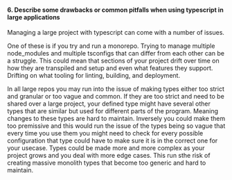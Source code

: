 #### 6. Describe some drawbacks or common pitfalls when using typescript in large applications

Managing a large project with typescript can come with a number of issues. 

One of these is if you try and run a monorepo. Trying to manage multiple node_modules and multiple tsconfigs that can differ from each other can be a struggle. This could mean that sections of your project drift over time on how they are transpiled and setup and even what features they support. Drifting on what tooling for linting, building, and deployment.

In all large repos you may run into the issue of making types either too strict and granular or too vague and common. If they are too strict and need to be shared over a large project, your defined type might have several other types that are similar but used for different parts of the program. Meaning changes to these types are hard to maintain. Inversely you could make them too premissive and this would run the issue of the types being so vague that every time you use them you might need to check for every possible configuration that type could have to make sure it is in the correct one for your usecase. Types could be made more and more complex as your project grows and you deal with more edge cases. This run sthe risk of creating massive monolith types that become too generic and hard to maintain.